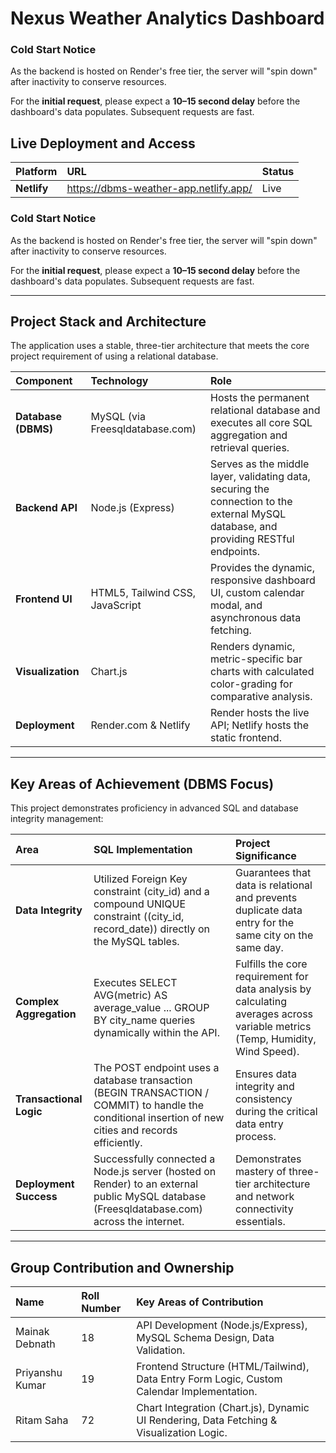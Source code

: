 #  Nexus Weather Analytics Dashboard 

###  Cold Start Notice

As the backend is hosted on Render's free tier, the server will "spin down" after inactivity to conserve resources.

For the **initial request**, please expect a **10–15 second delay** before the dashboard's data populates. Subsequent requests are fast.

##  Live Deployment and Access

| Platform | URL | Status |
| :--- | :--- | :--- |
| **Netlify** | https://dbms-weather-app.netlify.app/ | Live |

###  Cold Start Notice

As the backend is hosted on Render's free tier, the server will "spin down" after inactivity to conserve resources.

For the **initial request**, please expect a **10–15 second delay** before the dashboard's data populates. Subsequent requests are fast.

---

##  Project Stack and Architecture

The application uses a stable, three-tier architecture that meets the core project requirement of using a relational database.

| Component | Technology | Role |
| :--- | :--- | :--- |
| **Database (DBMS)** | MySQL (via Freesqldatabase.com) | Hosts the permanent relational database and executes all core SQL aggregation and retrieval queries. |
| **Backend API** | Node.js (Express) | Serves as the middle layer, validating data, securing the connection to the external MySQL database, and providing RESTful endpoints. |
| **Frontend UI** | HTML5, Tailwind CSS, JavaScript | Provides the dynamic, responsive dashboard UI, custom calendar modal, and asynchronous data fetching. |
| **Visualization** | Chart.js | Renders dynamic, metric-specific bar charts with calculated color-grading for comparative analysis. |
| **Deployment** | Render.com & Netlify | Render hosts the live API; Netlify hosts the static frontend. |

---

##  Key Areas of Achievement (DBMS Focus)

This project demonstrates proficiency in advanced SQL and database integrity management:

| Area | SQL Implementation | Project Significance |
| :--- | :--- | :--- |
| **Data Integrity** | Utilized Foreign Key constraint (city_id) and a compound UNIQUE constraint ((city_id, record_date)) directly on the MySQL tables. | Guarantees that data is relational and prevents duplicate data entry for the same city on the same day. |
| **Complex Aggregation** | Executes SELECT AVG(metric) AS average_value ... GROUP BY city_name queries dynamically within the API. | Fulfills the core requirement for data analysis by calculating averages across variable metrics (Temp, Humidity, Wind Speed). |
| **Transactional Logic** | The POST endpoint uses a database transaction (BEGIN TRANSACTION / COMMIT) to handle the conditional insertion of new cities and records efficiently. | Ensures data integrity and consistency during the critical data entry process. |
| **Deployment Success** | Successfully connected a Node.js server (hosted on Render) to an external public MySQL database (Freesqldatabase.com) across the internet. | Demonstrates mastery of three-tier architecture and network connectivity essentials. |

---

##  Group Contribution and Ownership

| Name | Roll Number | Key Areas of Contribution |
| :--- | :--- | :--- |
| Mainak Debnath | 18 | API Development (Node.js/Express), MySQL Schema Design, Data Validation. |
| Priyanshu Kumar | 19 | Frontend Structure (HTML/Tailwind), Data Entry Form Logic, Custom Calendar Implementation. |
| Ritam Saha | 72 | Chart Integration (Chart.js), Dynamic UI Rendering, Data Fetching & Visualization Logic. |
